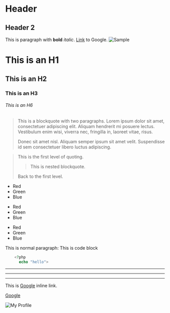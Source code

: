 # Header
## Header 2

This is paragraph with **bold** *italic*.
[Link](https//www.google.com) to Google.
![Sample](./image/file.png)

# This is an H1
## This is an H2
### This is an H3
###### This is an H6

> This is a blockquote with two paragraphs. Lorem ipsum dolor sit amet,
> consectetuer adipiscing elit. Aliquam hendrerit mi posuere lectus.
> Vestibulum enim wisi, viverra nec, fringilla in, laoreet vitae, risus.
> 
> Donec sit amet nisl. Aliquam semper ipsum sit amet velit. Suspendisse
> id sem consectetuer libero luctus adipiscing.

> This is the first level of quoting.
>
> > This is nested blockquote.
>
> Back to the first level.


* Red
* Green
* Blue

+ Red
+ Green
+ Blue

- Red
- Green
- Blue

This is normal paragraph:
  This is code block

```php
    <?php
      echo "hello">
```

***
---
----------------

This is [Google](https://google.com) inline link.

[Google](https://google.com "Go to Google")

![My Profile]("/path/to/img.png)


